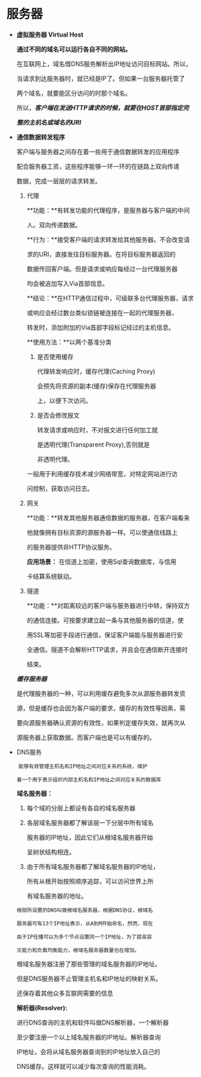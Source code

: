 # 服务器

- **虚拟服务器 Virtual Host**

  **通过不同的域名可以运行各自不同的网站。**

  在互联网上，域名借DNS服务解析出IP地址访问目标网站。所以，

  当请求到达服务器时，就已经是IP了。但如果一台服务器托管了

  两个域名，就要能区分访问的时那个域名。

  所以，***客户端在发送HTTP请求的时候，就要在HOST首部指定完***

  ***整的主机名或域名的URI***

- **通信数据转发程序**

  客户端与服务器之间存在着一些用于通信数据转发的应用程序

  配合服务器工资，这些程序能够一环一环的在链路上双向传递

  数据，完成一层层的请求转发。

  1. 代理

     **功能：**有转发功能的代理程序，是服务器与客户端的中间

     人。双向传递数据。

     **行为：**接受客户端的请求转发给其他服务器。不会改变请

     求的URI，直接发往目标服务器。在将目标服务器返回的

     数据传回客户端。但是请求或响应每经过一台代理服务器

     均会被追加写入Via首部信息。

     **结论：**在HTTP通信过程中，可级联多台代理服务器，请求

     或响应会经过数台类似锁链被连接在一起的代理服务器，

     转发时，添加附加的Via首部字段标记经过的主机信息。

     **使用方法：**以两个基准分类

     1. 是否使用缓存

        代理转发响应时，缓存代理(Caching Proxy)

        会预先将资源的副本(缓存)保存在代理服务器

        上，以便下次访问。

     2. 是否会修改报文

        转发请求或响应时，不对报文进行任何加工就

        是透明代理(Transparent Proxy),否则就是

        非透明代理。

     一般用于利用缓存技术减少网络带宽，对特定网站进行访

     问控制，获取访问日志。

  2. 网关

     **功能：**转发其他服务器通信数据的服务器，在客户端看来

     他就像拥有目标资源的源服务器一样。可以使通信线路上

     的服务器提供非HTTP协议服务。

     **应用场景：** 在信道上加密，使用Sql查询数据库，与信用

     卡结算系统联动。

     

  3. 隧道

     **功能：**对距离较远的客户端与服务器进行中转，保持双方

     的通信连接。可按要求建立起一条与其他服务器的信道，使

     用SSL等加密手段进行通信，保证客户端能与服务器进行安

     全通信。隧道不会解析HTTP请求，并且会在通信断开连接时

     结束。

  ***缓存服务器***

  是代理服务器的一种，可以利用缓存避免多次从源服务器转发资

  源，但是缓存也会因为客户端的要求，缓存的有效性等因素，需

  要向源服务器确认资源的有效性，如果判定缓存失效，就再次从

  源服务器上获取数据。而客户端也是可以有缓存的。
  
- DNS服务

  ​	`能够有效管理主机名和IP地址之间对应关系的系统，维护`

  `着一个用于表示组织内部主机名和IP地址之间对应关系的数据库`

  **域名服务器：**

  1. 每个域的分层上都设有各自的域名服务器

  2. 各层域名服务器都了解该层一下分层中所有域名

     服务器的IP地址，因此它们从根域名服务器开始

     呈树状结构相连。

  3. 由于所有域名服务器都了解域名服务器的IP地址，

     所有从根开始按照顺序追踪，可以访问世界上所

     有域名服务器的地址。

  `根部所设置的DNS叫做根域名服务器，根据DNS协议，根域名`

  `服务器可有13个IP地址表示，从A到M开始命名，然而，现在`

  `由于IP任播可以为多个节点设置同一个IP地址，为了提高容`

  `灾能力和负载均衡能力，根域名服务器数量也在增加。`

  根域名服务器注册了那些管理的域名服务器的IP地址。

  但是DNS服务器不止管理主机名和IP地址的映射关系。

  还保存着其他众多互联网需要的信息

  **解析器(Resolver):**
  
  进行DNS查询的主机和软件叫做DNS解析器，一个解析器
  
  至少要注册一个以上域名服务器的IP地址。解析器查询
  
  IP地址，会将从域名服务器查询到的IP地址放入自己的
  
  DNS缓存。这样就可以减少每次查询的性能消耗。
